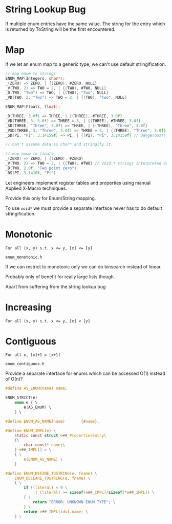 # String Lookup Bug #
If multiple enum entries have the same value.
The string for the entry which is returned by ToString will be the first encountered.

# Map #
If we let an enum map to a generic type, we can't use default stringification.


```c
// map enum to strings
ENUM_MAP(Integers, char*);
_(ZERO) => ZERO, | {(ZERO), #ZERO, NULL}
_V(TWO, 2) => TWO = 2, | {(TWO), #TWO, NULL}
_D(TWO, "Two") => TWO, | {(TWO), "Two", NULL}
_VD(TWO, 2, "Two") => TWO = 2, | {(TWO), "Two", NULL}

ENUM_MAP(Floats, float);

_D(THREE, 3.0f) => THREE, | {(THREE), #THREE, 3.0f}
_VD(THREE, 3, 3.0f) => THREE = 3, | {(THREE), #THREE, 3.0f}
_SD(THREE, "Three", 3.0f) => THREE, | {(THREE), "Three", 3.0f}
_VSD(THREE, 3, "Three", 3.0f) => THREE = 3, | {(THREE), "Three", 3.0f}
_SD(PI, "Pi", 3.14159f) => PI, | {(PI), "Pi", 3.14159f} // Dangerous!!! PI == 4 !

// Can't assume data is char* and stringify it.

// map enum to floats
_(ZERO) => ZERO, | {(ZERO), #ZERO}
_V(TWO, 2) => TWO = 2, | {(TWO), #TWO} // void * strings interpreted as floats!
_D(TWO, 2.0f, "Two point zero")
_DS(PI, 3.1416f, "Pi")
```

Let engineers implement register tables and properties using manual Applied X-Macro techniques.

Provide this only for Enum/String mapping.

To use `void*` we must provide a separate interface never has to do default stringification.


# Monotonic #
`For all (x, y) s.t. x <= y, [x] <= [y]`

`enum_monotonic.h`

If we can restrict to monotonic only we can do binsearch instead of linear.

Probably only of benefit for really large lists though.

Apart from suffering from the string lookup bug


# Increasing #
`For all (x, y) s.t. x <= y, [x] < [y]`


# Contiguous #
`For all x, [x]+1 = [x+1]`

`enum_contiguous.h`

Provide a separate interface for enums which can be accessed O(1) instead of O(n)?

```c
#define AS_ENUM(name) name,

ENUM_STRICT(e)
    enum e { \
        e(AS_ENUM) \
    } \

#define ENUM_AS_NAME(name)       {#name},

#define ENUM_IMPL(e) \
    static const struct e##_PropertiesEntry\
    {\
        char const* name;\
    } e##_IMPL[] = \
    { \
        e(ENUM_AS_NAME) \
    }

#define ENUM_DEFINE_TOSTRING(e, fname) \
    ENUM_DECLARE_TOSTRING(e, fname) \
    { \
        if ((literal) < 0 \
            || (literal) >= sizeof(e##_IMPL)/sizeof(*e##_IMPL)) \
        { \
            return "ERROR: UNKNOWN ENUM TYPE"; \
        } \
        return e##_IMPL[idx].name; \
    } \
```

